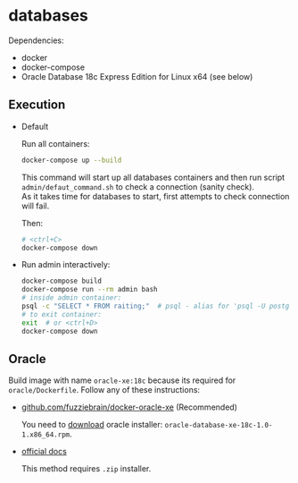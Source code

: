 # databases

Dependencies:
- docker
- docker-compose
- Oracle Database 18c Express Edition for Linux x64 (see below)

## Execution
- Default

    Run all containers:  
    ```bash
    docker-compose up --build
    ```  
    This command will start up all databases containers and then run script
    `admin/defaut_command.sh` to check a connection (sanity check).  
    As it takes time for databases to start, first attempts to check connection
    will fail.

    Then:  
    ```bash
    # <ctrl+C>
    docker-compose down
    ```

- Run admin interactively:

    ```bash
    docker-compose build
    docker-compose run --rm admin bash
    # inside admin container:
    psql -c "SELECT * FROM raiting;"  # psql - alias for 'psql -U postgres -h pg'
    # to exit container:
    exit  # or <ctrl+D>
    docker-compose down
    ```

## Oracle
Build image with name `oracle-xe:18c` because its required for `oracle/Dockerfile`.
Follow any of these instructions:
- [github.com/fuzziebrain/docker-oracle-xe](https://github.com/fuzziebrain/docker-oracle-xe) (Recommended)

    You need to
    [download](https://www.oracle.com/technetwork/database/database-technologies/express-edition/downloads/index.html)
    oracle installer: `oracle-database-xe-18c-1.0-1.x86_64.rpm`.

- [official docs](https://github.com/oracle/docker-images/tree/master/OracleDatabase/SingleInstance)

    This method requires `.zip` installer.
